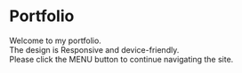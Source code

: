 # Portfolio
Welcome to my portfolio.  
The design is Responsive and device-friendly.  
Please click the MENU button to continue navigating the site.